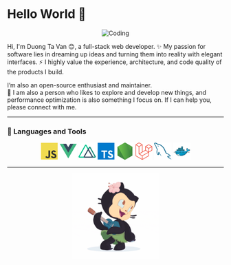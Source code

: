# Hello World 👋

<p align="center">
    <img alt="Coding" width="200" src="/hello.gif">
</p>
Hi, I'm Duong Ta Van 😊, a full-stack web developer.  
✨ My passion for software lies in dreaming up ideas and turning them into reality with elegant interfaces.  
⚡ I highly value the experience, architecture, and code quality of the products I build.

I’m also an open-source enthusiast and maintainer.  
🌱 I am also a person who likes to explore and develop new things, and performance optimization is also something I focus
on. If I can help you, please connect with me.

---

### 🔧 Languages and Tools

<div align="center">
  <img src="https://raw.githubusercontent.com/devicons/devicon/master/icons/javascript/javascript-original.svg" alt="js" width="40" height="40"/>
  <img src="https://raw.githubusercontent.com/devicons/devicon/master/icons/vuejs/vuejs-original.svg" alt="vue" width="40" height="40"/>
  <img src="https://raw.githubusercontent.com/devicons/devicon/master/icons/nuxtjs/nuxtjs-original.svg" alt="nuxt" width="40" height="40"/>
  <img src="https://raw.githubusercontent.com/devicons/devicon/master/icons/typescript/typescript-original.svg" alt="ts" width="40" height="40"/>
  <img src="https://raw.githubusercontent.com/devicons/devicon/master/icons/nodejs/nodejs-original.svg" alt="ts" width="40" height="40"/>
  <img src="https://raw.githubusercontent.com/devicons/devicon/master/icons/laravel/laravel-original.svg" alt="laravel" width="40" height="40"/>
  <img src="https://raw.githubusercontent.com/devicons/devicon/master/icons/mysql/mysql-original.svg" alt="mysql" width="40" height="40"/>
  <img src="https://raw.githubusercontent.com/devicons/devicon/master/icons/docker/docker-original.svg" alt="docker" width="40" height="40"/>
</div>

---

<p align="center">
   <img align="center" alt="Octocat" width="200" src="/dance.gif">
</p>


